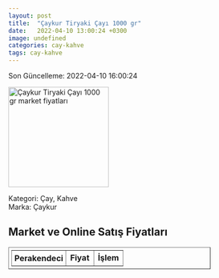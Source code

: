 ```yaml
---
layout: post
title:  "Çaykur Tiryaki Çayı 1000 gr"
date:   2022-04-10 13:00:24 +0300
image: undefined
categories: cay-kahve
tags: cay-kahve
---
```


Son Güncelleme: 2022-04-10 16:00:24

<img src="undefined" width="200" alt="Çaykur Tiryaki Çayı 1000 gr market fiyatları" />

Kategori: Çay, Kahve
<br />
Marka: Çaykur

<h2>Market ve Online Satış Fiyatları</h2>

<table border="1" style="padding: 5px;width:80%;">
  <tr>
    <td style="padding: 5px;"><strong>Perakendeci</strong></td>
    <td><strong>Fiyat</strong></td>
    <td><strong>İşlem</strong></td>
  </tr>
  
</table>
